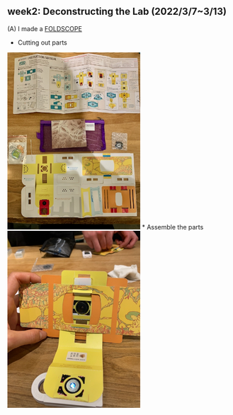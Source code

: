 ## week2: Deconstructing the Lab (2022/3/7~3/13)

(A) I made a [FOLDSCOPE](https://www.foldscope.com/)
* Cutting out parts
<img width="300" alt="img" src="week2_1.jpeg">
* Assemble the parts
<img width="300" alt="img" src="week2_2.jpeg">
